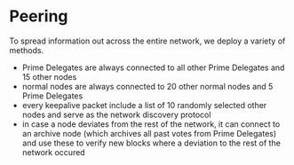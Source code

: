 # Peering

To spread information out across the entire network, we deploy a variety of methods.

- Prime Delegates are always connected to all other Prime Delegates and 15 other nodes
- normal nodes are always connected to 20 other normal nodes and 5 Prime Delegates
- every keepalive packet include a list of 10 randomly selected other nodes and serve as the network discovery protocol
- in case a node deviates from the rest of the network, it can connect to an archive node (which archives all past votes from Prime Delegates) and use these to verify new blocks where a deviation to the rest of the network occured
